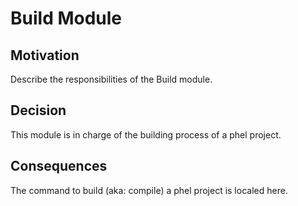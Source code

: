 # Build Module

## Motivation

Describe the responsibilities of the Build module.

## Decision

This module is in charge of the building process of a phel project.

## Consequences

The command to build (aka: compile) a phel project is localed here. 

